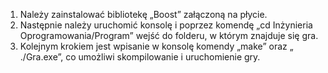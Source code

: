 1.	Należy zainstalować bibliotekę „Boost” załączoną na płycie.</br>
2.	Następnie należy uruchomić konsolę i poprzez komendę „cd Inżynieria Oprogramowania/Program” wejść do folderu,
w którym znajduje się gra.</br>
3.	Kolejnym krokiem jest wpisanie w konsolę komendy „make” oraz „ ./Gra.exe”, co umożliwi skompilowanie i uruchomienie gry.</br>
